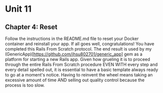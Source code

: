 # Unit 11
## Chapter 4: Reset

Follow the instructions in the README.md file to reset your Docker container and reinstall your app.  If all goes well, congratulations!  You have completed this Rails From Scratch protocol.  The end result is used by my (GenericApp)[https://github.com/jhsu802701/generic_app] gem as a platform for starting a new Rails app.  Given how grueling it is to proceed through the entire Rails From Scratch procedure EVEN WITH every step and every detail spelled out, it is essential to have a basic template always ready to go at a moment's notice.  Having to reinvent the wheel means taking an excessive amount of time AND selling out quality control because the process is too slow.
